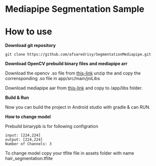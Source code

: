 # Mediapipe Segmentation Sample 


# How to use 

**Download git repository** 

```
git clone https://github.com/afsaredrisy/SegmentationMediapipe.git
```

**Download OpenCV prebuild binary files and mediapipe arr**

Download the opencv .so file from [this-link](https://github.com/opencv/opencv/releases/download/3.4.3/opencv-3.4.3-android-sdk.zip)
unzip the and copy the corrensponding .so file in app/src/main/jniLibs

Download mediapipe aar from [this-link](https://drive.google.com/open?id=1urxxINE2YqDdZV_Bp7-ORLjD_-n_gz-9) and copy to /app/libs folder.

**Build & Run**

Now you can build the project in Android studio with gradle & can RUN.


**How to change model**

Prebuild binarypb is for following configration

```
input: [224,224] 
output: [224,224]
Number of Channels: 3
```

To change model copy your tflite file in assets folder with name hair_segmentation.tflite
